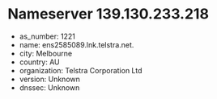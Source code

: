 # Nameserver 139.130.233.218

* as_number: 1221
* name: ens2585089.lnk.telstra.net.
* city: Melbourne
* country: AU
* organization: Telstra Corporation Ltd
* version: Unknown
* dnssec: Unknown

